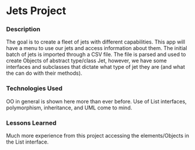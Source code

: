 # Jets Project

### Description

The goal is to create a fleet of jets with different capabilities. This app will have a menu to use our jets and access information about them. The initial batch of jets is imported through a CSV file. The file is parsed and used to create Objects of abstract type/class Jet, however, we have some interfaces and subclasses that dictate what type of jet they are (and what the can do with their methods).

### Technologies Used
OO in general is shown here more than ever before. Use of List interfaces, polymorphism, inheritance, and UML come to mind.

### Lessons Learned
Much more experience from this project accessing the elements/Objects in the List interface.
